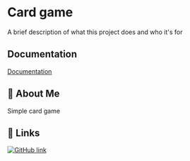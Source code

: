 
# Card game

A brief description of what this project does and who it's for

## Documentation

[Documentation](http://localhost:8000/api-docs)


## 🚀 About Me
Simple card game


## 🔗 Links
[![GitHub link](https://cdn-icons-png.flaticon.com/512/25/25231.png)](https://github.com/BINIL-BALAN/card_game_server.git )

